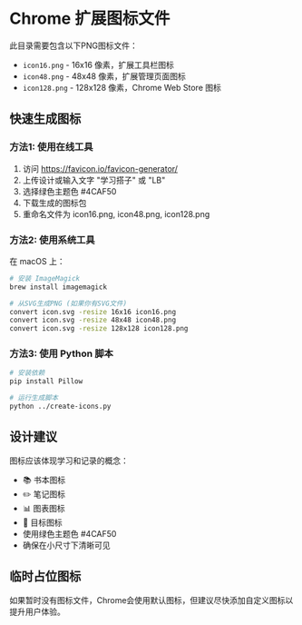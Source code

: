 # Chrome 扩展图标文件

此目录需要包含以下PNG图标文件：

- `icon16.png` - 16x16 像素，扩展工具栏图标
- `icon48.png` - 48x48 像素，扩展管理页面图标  
- `icon128.png` - 128x128 像素，Chrome Web Store 图标

## 快速生成图标

### 方法1: 使用在线工具
1. 访问 https://favicon.io/favicon-generator/ 
2. 上传设计或输入文字 "学习搭子" 或 "LB"
3. 选择绿色主题色 #4CAF50
4. 下载生成的图标包
5. 重命名文件为 icon16.png, icon48.png, icon128.png

### 方法2: 使用系统工具
在 macOS 上：
```bash
# 安装 ImageMagick
brew install imagemagick

# 从SVG生成PNG (如果你有SVG文件)
convert icon.svg -resize 16x16 icon16.png
convert icon.svg -resize 48x48 icon48.png  
convert icon.svg -resize 128x128 icon128.png
```

### 方法3: 使用 Python 脚本
```bash
# 安装依赖
pip install Pillow

# 运行生成脚本
python ../create-icons.py
```

## 设计建议

图标应该体现学习和记录的概念：
- 📚 书本图标
- ✏️ 笔记图标  
- 📊 图表图标
- 🎯 目标图标
- 使用绿色主题色 #4CAF50
- 确保在小尺寸下清晰可见

## 临时占位图标

如果暂时没有图标文件，Chrome会使用默认图标，但建议尽快添加自定义图标以提升用户体验。